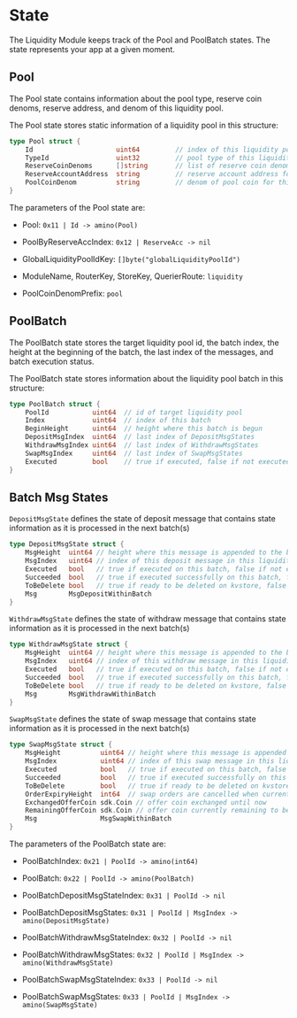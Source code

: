<!-- order: 2 -->

 # State

The Liquidity Module keeps track of the Pool and PoolBatch states. The state represents your app at a given moment.

## Pool

The Pool state contains information about the pool type, reserve coin denoms, reserve address, and denom of this liquidity pool.

The Pool state stores static information of a liquidity pool in this structure:

```go
type Pool struct {
    Id                     uint64         // index of this liquidity pool
    TypeId                 uint32         // pool type of this liquidity pool
    ReserveCoinDenoms      []string       // list of reserve coin denoms for this liquidity pool
    ReserveAccountAddress  string         // reserve account address for this liquidity pool to store reserve coins
    PoolCoinDenom          string         // denom of pool coin for this liquidity pool
}
```

The parameters of the Pool state are:

- Pool: `0x11 | Id -> amino(Pool)`

- PoolByReserveAccIndex: `0x12 | ReserveAcc -> nil`

- GlobalLiquidityPoolIdKey: `[]byte("globalLiquidityPoolId")`

- ModuleName, RouterKey, StoreKey, QuerierRoute: `liquidity`

- PoolCoinDenomPrefix: `pool`

## PoolBatch

The PoolBatch state stores the target liquidity pool id, the batch index, the height at the beginning of the batch, the last index of the messages, and batch execution status.

The PoolBatch state stores information about the liquidity pool batch in this structure:

```go
type PoolBatch struct {
    PoolId           uint64  // id of target liquidity pool
    Index            uint64  // index of this batch
    BeginHeight      uint64  // height where this batch is begun
    DepositMsgIndex  uint64  // last index of DepositMsgStates
    WithdrawMsgIndex uint64  // last index of WithdrawMsgStates
    SwapMsgIndex     uint64  // last index of SwapMsgStates
    Executed         bool    // true if executed, false if not executed yet
}
```

## Batch Msg States

`DepositMsgState` defines the state of deposit message that contains state information as it is processed in the next batch(s)

```go
type DepositMsgState struct {
    MsgHeight  uint64 // height where this message is appended to the batch
    MsgIndex   uint64 // index of this deposit message in this liquidity pool
    Executed   bool   // true if executed on this batch, false if not executed yet
    Succeeded  bool   // true if executed successfully on this batch, false if failed
    ToBeDelete bool   // true if ready to be deleted on kvstore, false if not ready to be deleted
    Msg        MsgDepositWithinBatch
}
```

`WithdrawMsgState` defines the state of withdraw message that contains state information as it is processed in the next batch(s)

```go
type WithdrawMsgState struct {
    MsgHeight  uint64 // height where this message is appended to the batch
    MsgIndex   uint64 // index of this withdraw message in this liquidity pool
    Executed   bool   // true if executed on this batch, false if not executed yet
    Succeeded  bool   // true if executed successfully on this batch, false if failed
    ToBeDelete bool   // true if ready to be deleted on kvstore, false if not ready to be deleted
    Msg        MsgWithdrawWithinBatch
}
```

`SwapMsgState` defines the state of swap message that contains state information as it is processed in the next batch(s)

```go
type SwapMsgState struct {
    MsgHeight          uint64 // height where this message is appended to the batch
    MsgIndex           uint64 // index of this swap message in this liquidity pool
    Executed           bool   // true if executed on this batch, false if not executed yet
    Succeeded          bool   // true if executed successfully on this batch, false if failed
    ToBeDelete         bool   // true if ready to be deleted on kvstore, false if not ready to be deleted
    OrderExpiryHeight  int64  // swap orders are cancelled when current height is equal or higher than ExpiryHeight
    ExchangedOfferCoin sdk.Coin // offer coin exchanged until now
    RemainingOfferCoin sdk.Coin // offer coin currently remaining to be exchanged
    Msg                MsgSwapWithinBatch
}
```

The parameters of the PoolBatch state are:

- PoolBatchIndex: `0x21 | PoolId -> amino(int64)`

- PoolBatch: `0x22 | PoolId -> amino(PoolBatch)`

- PoolBatchDepositMsgStateIndex: `0x31 | PoolId -> nil`

- PoolBatchDepositMsgStates: `0x31 | PoolId | MsgIndex -> amino(DepositMsgState)`

- PoolBatchWithdrawMsgStateIndex: `0x32 | PoolId -> nil`

- PoolBatchWithdrawMsgStates: `0x32 | PoolId | MsgIndex -> amino(WithdrawMsgState)`

- PoolBatchSwapMsgStateIndex: `0x33 | PoolId -> nil`

- PoolBatchSwapMsgStates: `0x33 | PoolId | MsgIndex -> amino(SwapMsgState)`
